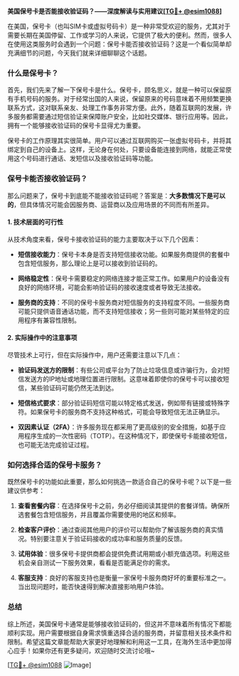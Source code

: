 **美国保号卡是否能接收验证码？——深度解读与实用建议[[TG💪+ @esim1088](https://t.me/s/esim1088)]**

在美国，保号卡（也叫SIM卡或虚拟号码卡）是一种非常受欢迎的服务，尤其对于需要长期在美国停留、工作或学习的人来说，它提供了极大的便利。然而，很多人在使用这类服务时会遇到一个问题：保号卡能否接收验证码？这是一个看似简单却充满细节的问题，今天我们就来详细聊聊这个话题。

### 什么是保号卡？

首先，我们先来了解一下保号卡是什么。保号卡，顾名思义，就是一种可以保留原有手机号码的服务。对于经常出国的人来说，保留原来的号码意味着不用频繁更换联系方式，这对联系亲友、处理工作事务非常方便。此外，随着互联网的发展，许多服务都需要通过短信验证来保障账户安全，比如社交媒体、银行应用等。因此，拥有一个能够接收验证码的保号卡显得尤为重要。

保号卡的工作原理其实很简单。用户可以通过互联网购买一张虚拟号码卡，并将其绑定到自己的设备上。这样，无论身在何处，只要设备能连接到网络，就能正常使用这个号码进行通话、发短信以及接收验证码等功能。

### 保号卡能否接收验证码？

那么问题来了，保号卡到底能不能接收验证码呢？答案是：**大多数情况下是可以的**，但具体情况可能会因服务商、运营商以及应用场景的不同而有所差异。

#### 1. 技术层面的可行性

从技术角度来看，保号卡接收验证码的能力主要取决于以下几个因素：

- **短信接收能力**：保号卡本身是否支持短信接收功能。如果服务商提供的套餐中包含短信服务，那么理论上是可以接收到验证码的。
  
- **网络稳定性**：保号卡需要稳定的网络连接才能正常工作。如果用户的设备没有良好的网络环境，可能会影响验证码的接收速度或者导致无法接收。

- **服务商的支持**：不同的保号卡服务商对短信服务的支持程度不同。一些服务商可能只提供语音通话功能，而不支持短信接收；另一些则可能对某些特定的应用程序有兼容性限制。

#### 2. 实际操作中的注意事项

尽管技术上可行，但在实际操作中，用户还需要注意以下几点：

- **验证码发送方的限制**：有些公司或平台为了防止垃圾信息或诈骗行为，会对短信发送方的IP地址或地理位置进行限制。这意味着即使你的保号卡可以接收短信，某些验证码可能仍然无法到达。

- **短信格式要求**：部分验证码短信可能以特定格式发送，例如带有链接或特殊字符。如果保号卡的服务商不支持这种格式，可能会导致短信无法正确显示。

- **双因素认证（2FA）**：许多服务现在都采用了更高级别的安全措施，如基于应用程序生成的一次性密码（TOTP）。在这种情况下，即使保号卡能接收短信，也可能无法完成验证过程。

### 如何选择合适的保号卡服务？

既然保号卡的功能如此重要，那么如何挑选一款适合自己的保号卡呢？以下是一些建议供参考：

1. **查看套餐内容**：在选择保号卡之前，务必仔细阅读其提供的套餐详情。确保所选套餐包含短信服务，并且覆盖你需要使用的地区和频率。

2. **检查客户评价**：通过查阅其他用户的评价可以帮助你了解该服务商的真实情况。特别要注意关于验证码接收的成功率和服务质量的反馈。

3. **试用体验**：很多保号卡提供商都会提供免费试用期或小额充值选项。利用这些机会亲自测试一下服务效果，看看是否能满足你的需求。

4. **客服支持**：良好的客服支持也是衡量一家保号卡服务商好坏的重要标准之一。当出现问题时，能否快速得到解决直接影响用户体验。

### 总结

综上所述，美国保号卡通常是能够接收验证码的，但这并不意味着所有情况下都能顺利实现。用户需要根据自身需求慎重选择合适的服务商，并留意相关技术条件和限制。希望这篇文章能帮助大家更好地理解和利用这一工具，在海外生活中更加得心应手！如果你还有更多疑问，欢迎随时交流讨论哦~

[[TG💪+ @esim1088](https://t.me/s/esim1088) ![Image](https://i.postimg.cc/4NQfJmqS/Snipaste-2025-05-13-00-14-12.png)]
